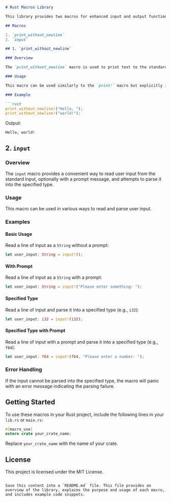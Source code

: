 
```markdown
# Rust Macros Library

This library provides two macros for enhanced input and output functionalities in Rust.

## Macros

1. `print_without_newline`
2. `input`

## 1. `print_without_newline`

### Overview

The `print_without_newline` macro is used to print text to the standard output without appending a newline character at the end.

### Usage

This macro can be used similarly to the `print!` macro but explicitly indicates that no newline will be appended.

### Example

```rust
print_without_newline!("Hello, ");
print_without_newline!("world!");
```

Output:
```
Hello, world!
```

## 2. `input`

### Overview

The `input` macro provides a convenient way to read user input from the standard input, optionally with a prompt message, and attempts to parse it into the specified type.

### Usage

This macro can be used in various ways to read and parse user input.

### Examples

#### Basic Usage

Read a line of input as a `String` without a prompt:

```rust
let user_input: String = input!();
```

#### With Prompt

Read a line of input as a `String` with a prompt:

```rust
let user_input: String = input!("Please enter something: ");
```

#### Specified Type

Read a line of input and parse it into a specified type (e.g., `i32`):

```rust
let user_input: i32 = input!(i32);
```

#### Specified Type with Prompt

Read a line of input with a prompt and parse it into a specified type (e.g., `f64`):

```rust
let user_input: f64 = input!(f64, "Please enter a number: ");
```

### Error Handling

If the input cannot be parsed into the specified type, the macro will panic with an error message indicating the parsing failure.

## Getting Started

To use these macros in your Rust project, include the following lines in your `lib.rs` or `main.rs`:

```rust
#[macro_use]
extern crate your_crate_name;
```

Replace `your_crate_name` with the name of your crate.

## License

This project is licensed under the MIT License.
```

Save this content into a `README.md` file. This file provides an overview of the library, explains the purpose and usage of each macro, and includes example code snippets.